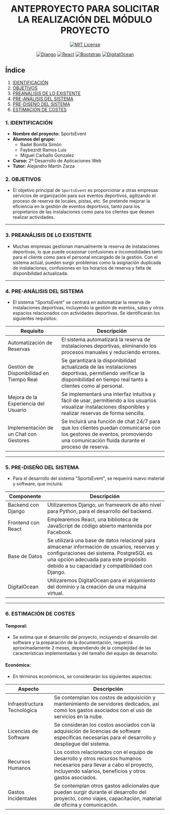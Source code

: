 <div align="center">

# ANTEPROYECTO PARA SOLICITAR LA REALIZACIÓN DEL MÓDULO PROYECTO

[![MIT License](https://img.shields.io/badge/LICENSE-MIT-GREEN.svg)](https://opensource.org/licenses/MIT) 

[![Django](https://img.shields.io/badge/Django-092E20?style=for-the-badge&logo=django&logoColor=white)](https://www.djangoproject.com) [![React](https://img.shields.io/badge/React-20232A?style=for-the-badge&logo=react&logoColor=61DAFB)](https://reactjs.org/) [![Bootstrap](https://img.shields.io/badge/Bootstrap-563D7C?style=for-the-badge&logo=bootstrap&logoColor=white)](https://getbootstrap.com/) [![DigitalOcean](https://img.shields.io/badge/DigitalOcean-0080FF?style=for-the-badge&logo=digitalocean&logoColor=white)](https://www.digitalocean.com/) 

</div>

## Índice

1. [IDENTIFICACIÓN](#id1)
2. [OBJETIVOS](#id2)
3. [PREANÁLISIS DE LO EXISTENTE](#id3)
4. [PRE-ANÁLISIS DEL SISTEMA](#id4)
5. [PRE-DISEÑO DEL SISTEMA](#id5)
6. [ESTIMACIÓN DE COSTES](#id6)

### 1. IDENTIFICACIÓN <a name="id1"></a>

+ **Nombre del proyecto:** SportsEvent
+ **Alumnos del grupo:** 
    - Badel Bonilla Simón
    - Faybezrdt Ramos Luis
    - Miguel Carballo Gonzalez
+ **Curso:** 2º Desarrollo de Aplicaciones Web
+ **Tutor:** Alejandro Martín Zarza

### 2. OBJETIVOS <a name="id2"></a>

- El objetivo principal de `SportsEvent` es proporcionar a otras empresas servicios de organización para sus eventos deportivos, agilizando el proceso de reserva de locales, pistas, etc. Se pretende mejorar la eficiencia en la gestión de eventos deportivos, tanto para los propietarios de las instalaciones como para los clientes que deseen realizar actividades.

---

### 3. PREANÁLISIS DE LO EXISTENTE <a name="id3"></a>

- Muchas empresas gestionan manualmente la reserva de instalaciones deportivas, lo que puede ocasionar confusiones e incomodidades tanto para el cliente como para el personal encargado de la gestión. Con el sistema actual, pueden surgir problemas como la asignación duplicada de instalaciones, confusiones en los horarios de reserva y falta de disponibilidad actualizada.

---

### 4. PRE-ANÁLISIS DEL SISTEMA <a name="id4"></a>

- El sistema "SportsEvent" se centrará en automatizar la reserva de instalaciones deportivas, incluyendo la gestión de eventos, salas y otros espacios relacionados con actividades deportivas. Se identificarán los siguientes requisitos:

| Requisito                                     | Descripción                                                                                                                                                                           |
|-----------------------------------------------|----------------------------------------------------------------------------------------------------------------------------------------------------------------------------------------|
| Automatización de Reservas                    | El sistema automatizará la reserva de instalaciones deportivas, eliminando los procesos manuales y reduciendo errores.                                                                 |
| Gestión de Disponibilidad en Tiempo Real      | Se garantizará la disponibilidad actualizada de las instalaciones deportivas, permitiendo verificar la disponibilidad en tiempo real tanto a clientes como al personal.            |
| Mejora de la Experiencia del Usuario          | Se implementará una interfaz intuitiva y fácil de usar, permitiendo a los usuarios visualizar instalaciones disponibles y realizar reservas de forma sencilla.                      |
| Implementación de un Chat con Gestores       | Se incluirá una función de chat 24/7 para que los clientes puedan comunicarse con los gestores de eventos, promoviendo una comunicación fluida durante el proceso de reserva.      |

---

### 5. PRE-DISEÑO DEL SISTEMA <a name="id5"></a>

- Para el desarrollo del sistema "SportsEvent", se requerirá nuevo material y software, que incluirá:

| Componente         | Descripción                                                                                       |
|--------------------|---------------------------------------------------------------------------------------------------|
| Backend con Django | Utilizaremos Django, un framework de alto nivel para Python, para el desarrollo del backend.    |
| Frontend con React | Emplearemos React, una biblioteca de JavaScript de código abierto mantenida por Facebook.        |
| Base de Datos      | Se utilizará una base de datos relacional para almacenar información de usuarios, reservas y configuraciones del sistema. PostgreSQL es una opción adecuada para este propósito debido a su capacidad y compatibilidad con Django.                                                           |
| DigitalOcean       | Utilizaremos DigitalOcean para el alojamiento del dominio y la creación de una máquina virtual.  |

---
### 6. ESTIMACIÓN DE COSTES <a name="id6"></a>

#### Temporal:

- Se estima que el desarrollo del proyecto, incluyendo el desarrollo del software y la preparación de la documentación, requerirá aproximadamente 2 meses, dependiendo de la complejidad de las características implementadas y del tamaño del equipo de desarrollo.

#### Económica:

- En términos económicos, se considerarán los siguientes aspectos:

| Aspecto         | Descripción                                                     |
|-----------------|-----------------------------------------------------------------|
| Infraestructura Tecnológica  | Se contemplan los costos de adquisición y mantenimiento de servidores dedicados, así como los gastos asociados con el uso de servicios en la nube. |
| Licencias de Software    | Se consideran los costos asociados con la adquisición de licencias de software específicas necesarias para el desarrollo y despliegue del sistema. |
| Recursos Humanos| Los costos relacionados con el equipo de desarrollo y otros recursos humanos necesarios para llevar a cabo el proyecto, incluyendo salarios, beneficios y otros gastos asociados. |
| Gastos Incidentales | Se contemplan otros gastos adicionales que puedan surgir durante el desarrollo del proyecto, como viajes, capacitación, material de oficina y comunicación. |
